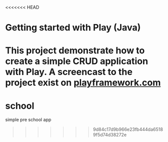 <<<<<<< HEAD
# Getting started with Play (Java)

This project demonstrate how to create a simple CRUD application with Play. A screencast to the project exist on [playframework.com](http://playframework.com)
=======
school
======

simple pre school app
>>>>>>> 9d84c17d9b966e23fb444da65189f5d74d38272e

